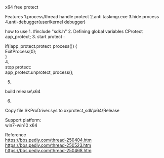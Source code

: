 ﻿x64 free protect

Features 
1.process/thread handle protect 
2.anti taskmgr.exe 
3.hide process 
4.anti-debugger(user/kernel debugger) 
 
how to use 
1. 
#include "sdk.h" 
2. 
Defining global variables 
CProtect app_protect; 
3. 
start protect : 
 
if(!app_protect.protect_process()) {  
  ExitProcess(0);  
}  
4.  
stop protect:  
app_protect.unprotect_process();  
  
5.  
build release\x64  
  
6.  
Copy file SKProDriver.sys to xxprotect_sdk\x64\Release  
  
Support platform:  
win7-win10 x64  
  
Reference  
https://bbs.pediy.com/thread-250404.htm  
https://bbs.pediy.com/thread-250523.htm  
https://bbs.pediy.com/thread-250468.htm  

